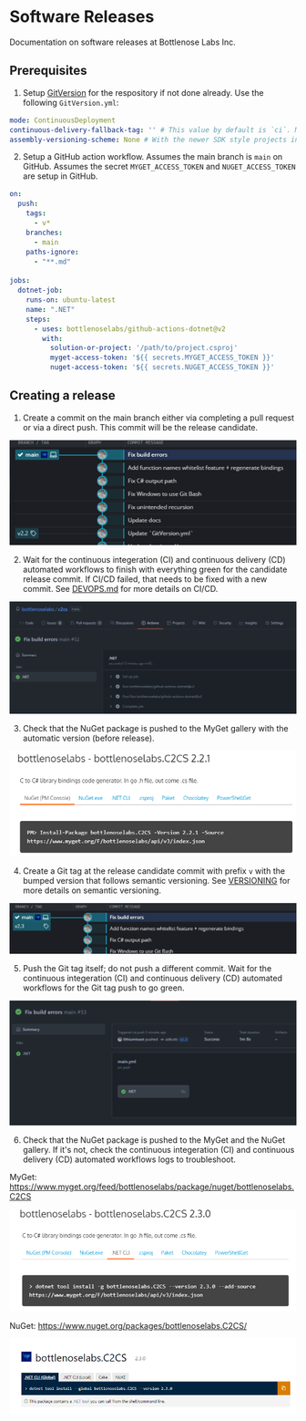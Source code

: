 
# Software Releases

Documentation on software releases at Bottlenose Labs Inc.

## Prerequisites

1. Setup [GitVersion](https://github.com/GitTools/GitVersion) for the respository if not done already. Use the following `GitVersion.yml`:

```yml
mode: ContinuousDeployment
continuous-delivery-fallback-tag: '' # This value by default is `ci`. Make sure the NuGet pre-release name is `MAJOR.MINOR.PATCH-COMMITNUMBER`; otherwise, by default it would something like the following `1.0.0-ci001`.
assembly-versioning-scheme: None # With the newer SDK style projects in .NET, preference is to pass the version during `dotnet build` explicitly as a property parameter
```

2. Setup a GitHub action workflow. Assumes the main branch is `main` on GitHub. Assumes the secret `MYGET_ACCESS_TOKEN` and `NUGET_ACCESS_TOKEN` are setup in GitHub.

```yml
on:
  push:
    tags:
      - v*
    branches:
      - main
    paths-ignore:
      - "**.md"

jobs:
  dotnet-job:
    runs-on: ubuntu-latest
    name: ".NET"
    steps:
      - uses: bottlenoselabs/github-actions-dotnet@v2
        with:
          solution-or-project: '/path/to/project.csproj'
          myget-access-token: '${{ secrets.MYGET_ACCESS_TOKEN }}'
          nuget-access-token: '${{ secrets.NUGET_ACCESS_TOKEN }}'
```

## Creating a release

1. Create a commit on the main branch either via completing a pull request or via a direct push. This commit will be the release candidate.

<p align="center">
  <img src="./image001.png">
</p>

2. Wait for the continuous integeration (CI) and continuous delivery (CD) automated workflows to finish with everything green for the candidate release commit. If CI/CD failed, that needs to be fixed with a new commit. See [DEVOPS.md](./../devops/README.md) for more details on CI/CD.

<p align="center">
  <img src="./image002.png">
</p>

3. Check that the NuGet package is pushed to the MyGet gallery with the automatic version (before release).

<p align="center">
  <img src="./image003.png">
</p>

4. Create a Git tag at the release candidate commit with prefix `v` with the bumped version that follows semantic versioning. See [VERSIONING](./../versioning/README.md) for more details on semantic versioning.

<p align="center">
  <img src="./image004.png">
</p>

5. Push the Git tag itself; do not push a different commit. Wait for the continuous integeration (CI) and continuous delivery (CD) automated workflows for the Git tag push to go green.

<p align="center">
  <img src="./image005.png">
</p>

6. Check that the NuGet package is pushed to the MyGet and the NuGet gallery. If it's not, check the continuous integeration (CI) and continuous delivery (CD) automated workflows logs to troubleshoot.

MyGet: https://www.myget.org/feed/bottlenoselabs/package/nuget/bottlenoselabs.C2CS
<p align="center">
  <img src="./image006.png">
</p>

NuGet:  https://www.nuget.org/packages/bottlenoselabs.C2CS/
<p align="center">
  <img src="./image007.png">
</p>